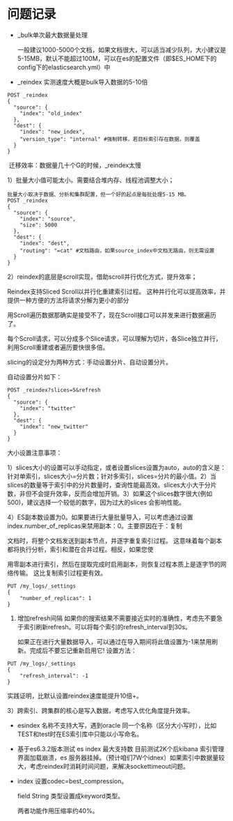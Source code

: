 # 问题记录

*   \_bulk单次最大数据量处理

    一般建议1000-5000个文档，如果文档很大，可以适当减少队列，大小建议是5-15MB，默认不能超过100M，可以在es的配置文件（即$ES\_HOME下的config下的elasticsearch.yml）中
* \_reindex 实测速度大概是bulk导入数据的5-10倍

```
POST _reindex
{
  "source": {
    "index": "old_index"
  },
  "dest": {
    "index": "new_index",
    "version_type": "internal" #强制转移，若目标索引存在数据，则覆盖
  }
}
```

​ 迁移效率：数据量几十个G的时候，\_reindex太慢

1）批量大小值可能太小。需要结合堆内存、线程池调整大小；

```
批量大小取决于数据、分析和集群配置，但一个好的起点是每批处理5-15 MB。
POST _reindex
{
  "source": {
    "index": "source",
    "size": 5000
  },
  "dest": {
    "index": "dest",
    "routing": "=cat" #文档路由，如果source_index中文档无路由，则无需设置
  }
}
```

2）reindex的底层是scroll实现，借助scroll并行优化方式，提升效率；

Reindex支持Sliced Scroll以并行化重建索引过程。 这种并行化可以提高效率，并提供一种方便的方法将请求分解为更小的部分

用Scroll遍历数据那确实是接受不了，现在Scroll接口可以并发来进行数据遍历了。

每个Scroll请求，可以分成多个Slice请求，可以理解为切片，各Slice独立并行，利用Scroll重建或者遍历要快很多倍。

slicing的设定分为两种方式：手动设置分片、自动设置分片。

自动设置分片如下：

```
POST _reindex?slices=5&refresh
{
  "source": {
    "index": "twitter"
  },
  "dest": {
    "index": "new_twitter"
  }
}
```

大小设置注意事项：

​ 1）slices大小的设置可以手动指定，或者设置slices设置为auto，auto的含义是：针对单索引，slices大小=分片数；针对多索引，slices=分片的最小值。 ​ 2）当slices的数量等于索引中的分片数量时，查询性能最高效。slices大小大于分片数，非但不会提升效率，反而会增加开销。 ​ 3）如果这个slices数字很大(例如500)，建议选择一个较低的数字，因为过大的slices 会影响性能。

​ 4）ES副本数设置为0。如果要进行大量批量导入，可以考虑通过设置index.number\_of\_replicas来禁用副本：0。主要原因在于：复制

文档时，将整个文档发送到副本节点，并逐字重复索引过程。 这意味着每个副本都将执行分析，索引和潜在合并过程。相反，如果您使

用零副本进行索引，然后在提取完成时启用副本，则恢复过程本质上是逐字节的网络传输。 这比复制索引过程更有效。

```
PUT /my_logs/_settings
{
	"number_of_replicas": 1
}
```

1.  增加refresh间隔 如果你的搜索结果不需要接近实时的准确性，考虑先不要急于索引刷新refresh。可以将每个索引的refresh\_interval到30s。

    如果正在进行大量数据导入，可以通过在导入期间将此值设置为-1来禁用刷新。完成后不要忘记重新启用它! 设置方法：

```
PUT /my_logs/_settings
{ 
	"refresh_interval": -1 
}
```

实践证明，比默认设置reindex速度能提升10倍+。

3）跨索引、跨集群的核心是写入数据，考虑写入优化角度提升效率。

* esindex 名称不支持大写，遇到oracle 同一个名称（区分大小写时），比如 TEST和test时在ES索引库中只能以小写命名。
* 基于es6.3.2版本测试 es index 最大支持数 目前测试2K个后kibana 索引管理界面加载崩溃，es 服务器挂掉。（预计咱们7W个idnex）如果索引中数据量较大，考虑reindex时消耗时间问题，来解决sockettimeout问题。
*   index 设置codec=best\_compression。

    field String 类型设置成keyword类型。

    两者功能作用压缩率约40%。
